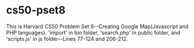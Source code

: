 # cs50-pset8

This is Harvard CS50 Problem Set 8--Creating Google Map(Javascript and PHP languages). 
'import' in bin folder, 'search.php' in public folder, and 'scripts.js' in js folder--Lines 77-124 and 206-212. 
